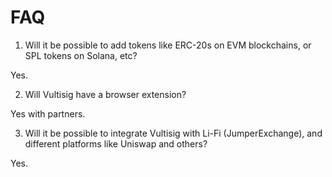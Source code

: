 # FAQ

1. Will it be possible to add tokens like ERC-20s on EVM blockchains, or SPL tokens on Solana, etc?

Yes.

2. Will Vultisig have a browser extension?

Yes with partners.

3. Will it be possible to integrate Vultisig with Li-Fi (JumperExchange), and different platforms like Uniswap and others?

Yes.
